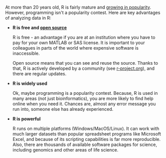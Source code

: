 At more than 20 years old, R is fairly mature and [growing in popularity](https://www.tiobe.com/tiobe-index/r/). However, programming isn't a popularity contest. Here are key advantages of analyzing data in R:

- **R is free and [open source](https://en.wikipedia.org/wiki/Open-source_software)**

    R is free - an advantage if you are at an institution where you have to pay for your own MATLAB or SAS license. It is important to your colleagues in parts of the world where expensive software is inaccessible.

    Open source means that you can see and reuse the source. Thanks to that, R is actively developed by a community (see [r-project.org](https://www.r-project.org/)), and there are regular updates.

- **R is widely used**

    Ok, maybe programming is a popularity contest. Because, R is used in many areas (not just bioinformatics), you are more likely to find help online when you need it. Chances are, almost any error message you run into, someone else has already experienced.

- **R is powerful**

    R runs on multiple platforms (Windows/MacOS/Linux). It can work with much larger datasets than popular spreadsheet programs like Microsoft Excel, and because of its scripting capabilities is far more reproducible. Also, there are thousands of available software packages for science, including genomics and other areas of life science.